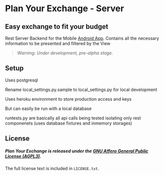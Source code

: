 # Plan Your Exchange - Server
## Easy exchange to fit your budget

Rest Server Backend for the Mobile [Android App](https://github.com/thiagopa/planyourexchange). 
Contains all the necessary information to be presented and filtered by the View

> _Warning: Under development, pre-alpha stage._

## Setup

Uses postgresql

Rename local_settings.py.sample to local_settings.py for local development

Uses heroku environment to store production access and keys

But can easily be run with a local database

runtests.py are basically all api calls being tested isolating only rest componenets (uses database fixtures and inmemory storages)

## License

##### Plan Your Exchange is released under the [GNU Affero General Public License (AGPL3)](https://www.gnu.org/licenses/agpl-3.0.html).
The full license text is included in `LICENSE.txt`.


